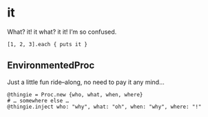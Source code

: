 it
==
What? it! it what? it it! I’m so confused.

    [1, 2, 3].each { puts it }

EnvironmentedProc
-----------------
Just a little fun ride–along, no need to pay it any mind…

    @thingie = Proc.new {who, what, when, where}
    # … somewhere else …
    @thingie.inject who: "why", what: "oh", when: "why", where: "!"
